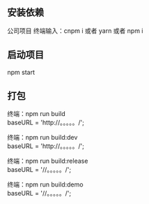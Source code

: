 ## 安装依赖
公司项目
终端输入：cnpm i 或者 yarn 或者 npm i

## 启动项目
npm start

## 打包
终端：npm run build<br>
baseURL = 'http://。。。。。/';<br>

终端：npm run build:dev<br>
baseURL = 'http://。。。。。/';<br>

终端：npm run build:release<br>
baseURL = '//。。。。。/';<br>

终端：npm run build:demo<br>
baseURL = '//。。。。。/';<br>
